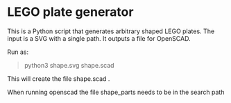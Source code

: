 # LEGO plate generator

This is a Python script that generates arbitrary shaped LEGO plates.
The input is a SVG with a single path. It outputs a file for OpenSCAD.

Run as:

>python3 shape.svg shape.scad

This will create the file shape.scad .

When running openscad the file shape_parts needs to be in the search path
